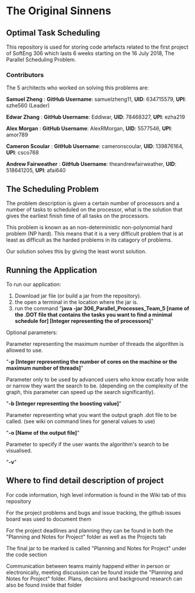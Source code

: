 # The Original Sinnens

## Optimal Task Scheduling

This repository is used for storing code artefacts related to the first project of SoftEng 306 which lasts 6 weeks starting on the 16 July 2018, The Parallel Scheduling Problem.
### Contributors
The 5 architects who worked on solving this problems are:

**Samuel Zheng** : **GitHub Username**: samuelzheng11, **UID**: 634715579, **UPI**: szhe560 (Leader)

**Edwar Zhang** : **GitHub Username**: Eddiwar, **UID**: 78468327, **UPI**: ezha219

**Alex Morgan** : **GitHub Username**: AlexRMorgan, **UID**: 5577546, **UPI**: amor789

**Cameron Scoular** : **GitHub Username**: cameronscoular, **UID**: 139876164, **UPI**: csco768

**Andrew Fairweather** : **GitHub Username**: theandrewfairweather, **UID**: 518641205, **UPI**: afai640

## The Scheduling Problem
The problem description is given a certain number of processors and a number of tasks to scheduled on the processor, 
what is the solution that gives the earliest finish time of all tasks on the processors.

This problem is known as an non-deterministic non-polynomial hard problem (NP hard). This means that it is a very difficult problem
that is at least as difficult as the harded problems in its catagory of problems.

Our solution solves this by giving the least worst solution.

## Running the Application
To run our application:
1. Download jar file (or build a jar from the repository). 
2. the open a terminal in the location where the jar is.
3. run the command "__java -jar 306_Parallel_Processes_Team_5 [name of the .DOT file that contains the tasks you want to find a minimal schedule for] [Integer representing the of processors]__"

Optional parameters:

Parameter representing the maximum number of threads the algorithm is allowed to use.

"__-p [Integer representing the number of cores on the machine or the maximum number of threads]__"

Parameter only to be used by advanced users who know excatly how wide or narrow they want the search to be. (depending on the complexity of the graph, this parameter can speed up the search significantly).

"__-b [Integer representing the boosting value]__"

Parameter representing what you want the output graph .dot file to be called. (see wiki on command lines for general values to use)

"__-o [Name of the output file]__"

Parameter to specify if the user wants the algorithm's search to be visualised.

"__-v__"

## Where to find detail description of project
For code information, high level information is found in the Wiki tab of this repository

For the project problems and bugs and issue tracking, the github issues board was used to document them

For the project deadlines and planning they can be found in both the "Planning and Notes for Project" folder as well as the Projects tab

The final jar to be marked is called "Planning and Notes for Project" under the code section

Communication between teams mainly happend either in person or electronically, meeting discussion can be found inside the "Planning and Notes for Project" folder. Plans, decisions and background research can also be found inside that folder


